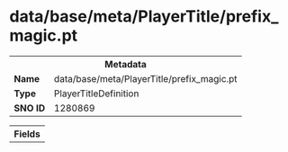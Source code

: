 <h1>data/base/meta/PlayerTitle/prefix_magic.pt</h1><table><tr><th colspan="100%">Metadata</th></tr><tr><td><b>Name</b></td><td>data/base/meta/PlayerTitle/prefix_magic.pt</td></tr><tr><td><b>Type</b></td><td>PlayerTitleDefinition</td></tr><tr><td><b>SNO ID</b></td><td>1280869</td></tr></table>

<table><tr><th colspan="100%">Fields</th></tr></table>

